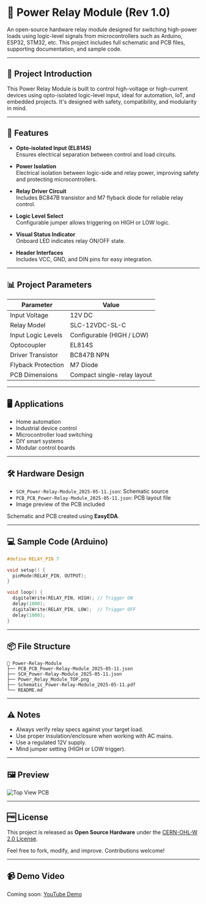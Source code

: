 
# 🔌 Power Relay Module (Rev 1.0)

An open-source hardware relay module designed for switching high-power loads using logic-level signals from microcontrollers such as Arduino, ESP32, STM32, etc. This project includes full schematic and PCB files, supporting documentation, and sample code.

---

## 🎯 Project Introduction

This Power Relay Module is built to control high-voltage or high-current devices using opto-isolated logic-level input, ideal for automation, IoT, and embedded projects. It's designed with safety, compatibility, and modularity in mind.

---

## 🧠 Features

- **Opto-isolated Input (EL814S)**  
  Ensures electrical separation between control and load circuits.

- **Power Isolation**  
  Electrical isolation between logic-side and relay power, improving safety and protecting microcontrollers.

- **Relay Driver Circuit**  
  Includes BC847B transistor and M7 flyback diode for reliable relay control.

- **Logic Level Select**  
  Configurable jumper allows triggering on HIGH or LOW logic.

- **Visual Status Indicator**  
  Onboard LED indicates relay ON/OFF state.

- **Header Interfaces**  
  Includes VCC, GND, and DIN pins for easy integration.

---

## 📊 Project Parameters

| Parameter           | Value                         |
|---------------------|-------------------------------|
| Input Voltage       | 12V DC                        |
| Relay Model         | SLC-12VDC-SL-C                |
| Input Logic Levels  | Configurable (HIGH / LOW)     |
| Optocoupler         | EL814S                        |
| Driver Transistor   | BC847B NPN                    |
| Flyback Protection  | M7 Diode                      |
| PCB Dimensions      | Compact single-relay layout   |

---

## 🖥️ Applications

- Home automation
- Industrial device control
- Microcontroller load switching
- DIY smart systems
- Modular control boards

---

## 🛠️ Hardware Design

- `SCH_Power-Relay-Module_2025-05-11.json`: Schematic source  
- `PCB_PCB_Power-Relay-Module_2025-05-11.json`: PCB layout file  
- Image preview of the PCB included

Schematic and PCB created using **EasyEDA**.

---

## 💻 Sample Code (Arduino)

```cpp
#define RELAY_PIN 7

void setup() {
  pinMode(RELAY_PIN, OUTPUT);
}

void loop() {
  digitalWrite(RELAY_PIN, HIGH); // Trigger ON
  delay(1000);
  digitalWrite(RELAY_PIN, LOW);  // Trigger OFF
  delay(1000);
}
```

---

## 📦 File Structure

```
📁 Power-Relay-Module
├── PCB_PCB_Power-Relay-Module_2025-05-11.json
├── SCH_Power-Relay-Module_2025-05-11.json
├── Power_Relay_Module_TOP.png
├── Schematic_Power-Relay-Module_2025-05-11.pdf
└── README.md
```

---

## ⚠️ Notes

- Always verify relay specs against your target load.
- Use proper insulation/enclosure when working with AC mains.
- Use a regulated 12V supply.
- Mind jumper setting (HIGH or LOW trigger).

---

## 🖼️ Preview

![Top View PCB](Power_Relay_Module_TOP.png)

---

## 🆓 License

This project is released as **Open Source Hardware** under the [CERN-OHL-W 2.0 License](https://ohwr.org/project/cernohl/wikis/home).

Feel free to fork, modify, and improve. Contributions welcome!

---

## 📹 Demo Video

Coming soon: [YouTube Demo](https://www.youtube.com/)
